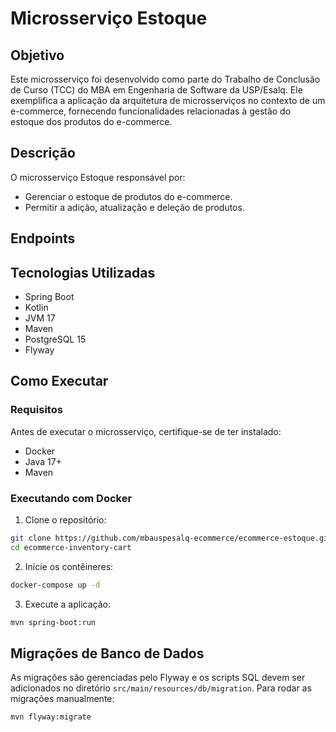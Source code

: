 # Microsserviço Estoque

## Objetivo
Este microsserviço foi desenvolvido como parte do Trabalho de Conclusão de Curso (TCC) do MBA em Engenharia de Software da USP/Esalq. Ele exemplifica a aplicação da arquitetura de microsserviços no contexto de um e-commerce, fornecendo funcionalidades relacionadas à gestão do estoque dos produtos do e-commerce.

## Descrição
O microsserviço Estoque responsável por:

- Gerenciar o estoque de produtos do e-commerce.
- Permitir a adição, atualização e deleção de produtos.

## Endpoints

## Tecnologias Utilizadas
- Spring Boot
- Kotlin
- JVM 17
- Maven
- PostgreSQL 15
- Flyway

## Como Executar
### Requisitos
Antes de executar o microsserviço, certifique-se de ter instalado:
- Docker
- Java 17+
- Maven

### Executando com Docker
1. Clone o repositório:
```bash
git clone https://github.com/mbauspesalq-ecommerce/ecommerce-estoque.git
cd ecommerce-inventory-cart
```
2. Inicie os contêineres:
```bash
docker-compose up -d
```
3. Execute a aplicação:
```bash
mvn spring-boot:run
```

## Migrações de Banco de Dados
As migrações são gerenciadas pelo Flyway e os scripts SQL devem ser adicionados no diretório `src/main/resources/db/migration`.
Para rodar as migrações manualmente:
```bash
mvn flyway:migrate
```